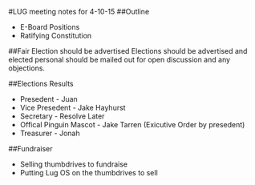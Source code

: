 #LUG meeting notes for 4-10-15
##Outline
* E-Board Positions
* Ratifying Constitution

##Fair Election should be advertised
Elections should be advertised and elected personal should be mailed out for open discussion and any objections.

##Elections Results
* Presedent - Juan 
* Vice Presedent - Jake Hayhurst
* Secretary - Resolve Later
* Offical Pinguin Mascot - Jake Tarren (Exicutive Order by presedent)
* Treasurer - Jonah

##Fundraiser
* Selling thumbdrives to fundraise	
* Putting Lug OS on the thumbdrives to sell
